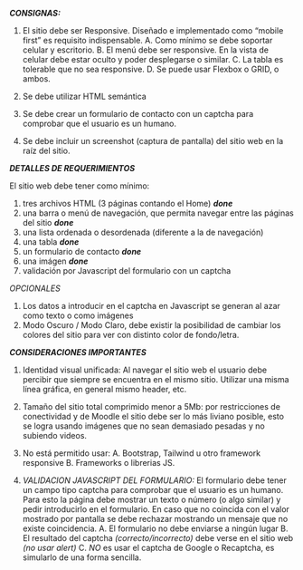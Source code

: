 ***CONSIGNAS:***

1. El sitio debe ser Responsive. Diseñado e implementado como “mobile first” es requisito indispensable. 
    A. Como mínimo se debe soportar celular y escritorio.
    B. El menú debe ser responsive. En la vista de celular debe estar oculto y 
    poder desplegarse o similar.
    C. La tabla es tolerable que no sea responsive.
    D. Se puede usar Flexbox o GRID, o ambos.

2. Se debe utilizar HTML semántica
3. Se debe crear un formulario de contacto con un captcha para comprobar que el usuario es un humano.
4. Se debe incluir un screenshot (captura de pantalla) del sitio web en la raíz del sitio.

***DETALLES DE REQUERIMIENTOS***

El sitio web debe tener como mínimo:

1. tres archivos HTML (3 páginas contando el Home) ***done***
2. una barra o menú de navegación, que permita navegar entre las páginas del sitio ***done***
3. una lista ordenada o desordenada (diferente a la de navegación)
4. una tabla ***done***
5. un formulario de contacto ***done***
6. una imágen ***done***
7. validación por Javascript del formulario con un captcha

*OPCIONALES*

1. Los datos a introducir en el captcha en Javascript se generan al azar como texto o como imágenes
2. Modo Oscuro / Modo Claro, debe existir la posibilidad de cambiar los colores del sitio para ver con distinto color de fondo/letra.

***CONSIDERACIONES IMPORTANTES***

1. Identidad visual unificada: Al navegar  el sitio web el usuario debe percibir que siempre se encuentra en el mismo sitio. Utilizar una misma línea gráfica, en general mismo header, etc.

2. Tamaño del sitio total comprimido menor a 5Mb: por restricciones de conectividad y de Moodle el sitio debe ser lo más liviano posible, esto se logra usando imágenes que no sean demasiado pesadas y no subiendo videos.

3. No está permitido usar:
    A. Bootstrap, Tailwind u otro framework responsive
    B. Frameworks o librerias JS.

4. *VALIDACION JAVASCRIPT DEL FORMULARIO:* El formulario debe tener un campo tipo captcha para comprobar que el usuario es un humano. Para esto la página debe mostrar un texto o número (o algo similar) y pedir introducirlo en el formulario. En caso que no coincida con el valor mostrado por pantalla se debe rechazar mostrando un mensaje que no existe coincidencia.
    A. El formulario no debe enviarse a ningún lugar
    B. El resultado del captcha *(correcto/incorrecto)* debe verse en el sitio web *(no usar alert)*
    C. *NO* es usar el captcha de Google o Recaptcha, es simularlo de una forma sencilla.

